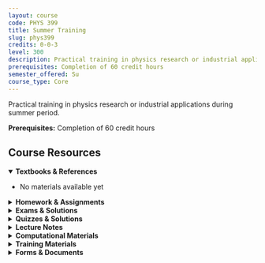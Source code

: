 ```yaml
---
layout: course
code: PHYS 399
title: Summer Training
slug: phys399
credits: 0-0-3
level: 300
description: Practical training in physics research or industrial applications during summer period.
prerequisites: Completion of 60 credit hours
semester_offered: Su
course_type: Core
---
```


Practical training in physics research or industrial applications during summer period.

**Prerequisites:** Completion of 60 credit hours

## <i class="fas fa-book"></i> Course Resources

<details open>
<summary><strong><i class="fas fa-book"></i> Textbooks & References</strong></summary>
<ul>
<li>No materials available yet</li>
</ul>
</details>

<details>
<summary><strong><i class="fas fa-file-alt"></i> Homework & Assignments</strong></summary>
<ul>
<li><a href="/assets/resources/core/phys399/X-RayAssignment1.pdf">X-Ray Assignment 1</a></li>
<li><a href="/assets/resources/core/phys399/X-RayAssignment2.pdf">X-Ray Assignment 2</a></li>
<li><a href="/assets/resources/core/phys399/X-RayAssignment3.pdf">X-Ray Assignment 3</a></li>
</ul>
</details>

<details>
<summary><strong><i class="fas fa-chart-bar"></i> Exams & Solutions</strong></summary>
<ul>
<li>No materials available yet</li>
</ul>
</details>

<details>
<summary><strong><i class="fas fa-check-circle"></i> Quizzes & Solutions</strong></summary>
<ul>
<li>No materials available yet</li>
</ul>
</details>

<details>
<summary><strong><i class="fas fa-book-open"></i> Lecture Notes</strong></summary>
<ul>
<li>No materials available yet</li>
</ul>
</details>

<details>
<summary><strong><i class="fas fa-laptop-code"></i> Computational Materials</strong></summary>
<ul>
<li>No materials available yet</li>
</ul>
</details>

<details>
<summary><strong><i class="fas fa-clipboard-list"></i> Training Materials</strong></summary>
<ul>
<li><a href="/assets/resources/core/phys399/Final Presentation.pdf">Final Presentation</a></li>
</ul>
</details>

<details>
<summary><strong><i class="fas fa-clipboard-list"></i> Forms & Documents</strong></summary>
<ul>
<li><a href="/assets/resources/core/phys399/Calendar-Summer Training 213.pdf">Training Calendar</a></li>
<li><a href="/assets/resources/core/phys399/Contact Guide form.docx">Contact Guide Form</a></li>
<li><a href="/assets/resources/core/phys399/EE Summer Training Report Model (8).docx">Training Report Model</a></li>
<li><a href="/assets/resources/core/phys399/evaluation.summer.pdf">Summer Evaluation Form</a></li>
<li><a href="/assets/resources/core/phys399/summer.progress.pdf">Summer Progress Form</a></li>
</ul>
</details>